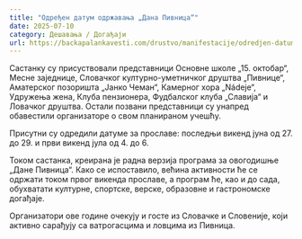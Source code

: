 ```yaml
---
title: "Одређен датум одржавања „Дана Пивница“"
date: 2025-07-10
category: Дешавања / Догађаји
url: https://backapalankavesti.com/drustvo/manifestacije/odredjen-datum-odrzavanja-dana-pivnica/
---
```


Састанку су присуствовали представници Основне школе „15. октобар“, Месне заједнице, Словачког културно-уметничког друштва „Пивнице“, Аматерског позоришта „Јанко Чеман“, Камерног хора „Nádeje“, Удружења жена, Клуба пензионера, Фудбалског клуба „Славија“ и Ловачког друштва. Остали позвани представници су унапред обавестили организаторе о свом планираном учешћу.

Присутни су одредили датуме за прославе: последњи викенд јуна од 27. до 29. и први викенд јула од 4. до 6.

Током састанка, креирана је радна верзија програма за овогодишње „Дане Пивница“. Како се испоставило, већина активности ће се одржати током првог викенда прославе, а програм ће, као и до сада, обухватати културне, спортске, верске, образовне и гастрономске догађаје.

Организатори ове године очекују и госте из Словачке и Словеније, који активно сарађују са ватрогасцима и ловцима из Пивница.
